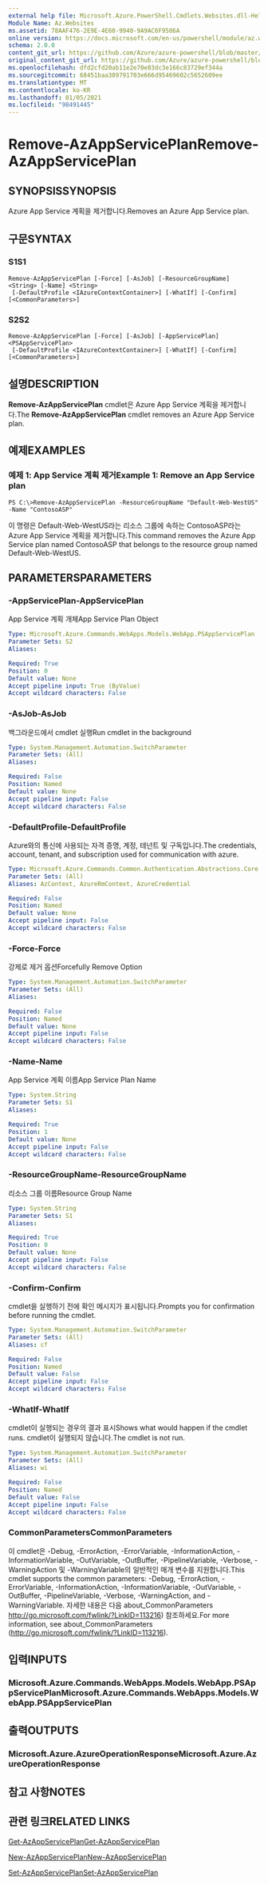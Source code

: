 ```yaml
---
external help file: Microsoft.Azure.PowerShell.Cmdlets.Websites.dll-Help.xml
Module Name: Az.Websites
ms.assetid: 78AAF476-2E9E-4E60-9940-9A9AC6F9506A
online version: https://docs.microsoft.com/en-us/powershell/module/az.websites/remove-azappserviceplan
schema: 2.0.0
content_git_url: https://github.com/Azure/azure-powershell/blob/master/src/Websites/Websites/help/Remove-AzAppServicePlan.md
original_content_git_url: https://github.com/Azure/azure-powershell/blob/master/src/Websites/Websites/help/Remove-AzAppServicePlan.md
ms.openlocfilehash: dfd2cfd20ab11e2e70e03dc3e166c83729ef344a
ms.sourcegitcommit: 68451baa389791703e666d95469602c5652609ee
ms.translationtype: MT
ms.contentlocale: ko-KR
ms.lasthandoff: 01/05/2021
ms.locfileid: "98491445"
---
```

# <span data-ttu-id="91706-101">Remove-AzAppServicePlan</span><span class="sxs-lookup"><span data-stu-id="91706-101">Remove-AzAppServicePlan</span></span>

## <span data-ttu-id="91706-102">SYNOPSIS</span><span class="sxs-lookup"><span data-stu-id="91706-102">SYNOPSIS</span></span>
<span data-ttu-id="91706-103">Azure App Service 계획을 제거합니다.</span><span class="sxs-lookup"><span data-stu-id="91706-103">Removes an Azure App Service plan.</span></span>

## <span data-ttu-id="91706-104">구문</span><span class="sxs-lookup"><span data-stu-id="91706-104">SYNTAX</span></span>

### <span data-ttu-id="91706-105">S1</span><span class="sxs-lookup"><span data-stu-id="91706-105">S1</span></span>
```
Remove-AzAppServicePlan [-Force] [-AsJob] [-ResourceGroupName] <String> [-Name] <String>
 [-DefaultProfile <IAzureContextContainer>] [-WhatIf] [-Confirm] [<CommonParameters>]
```

### <span data-ttu-id="91706-106">S2</span><span class="sxs-lookup"><span data-stu-id="91706-106">S2</span></span>
```
Remove-AzAppServicePlan [-Force] [-AsJob] [-AppServicePlan] <PSAppServicePlan>
 [-DefaultProfile <IAzureContextContainer>] [-WhatIf] [-Confirm] [<CommonParameters>]
```

## <span data-ttu-id="91706-107">설명</span><span class="sxs-lookup"><span data-stu-id="91706-107">DESCRIPTION</span></span>
<span data-ttu-id="91706-108">**Remove-AzAppServicePlan** cmdlet은 Azure App Service 계획을 제거합니다.</span><span class="sxs-lookup"><span data-stu-id="91706-108">The **Remove-AzAppServicePlan** cmdlet removes an Azure App Service plan.</span></span>

## <span data-ttu-id="91706-109">예제</span><span class="sxs-lookup"><span data-stu-id="91706-109">EXAMPLES</span></span>

### <span data-ttu-id="91706-110">예제 1: App Service 계획 제거</span><span class="sxs-lookup"><span data-stu-id="91706-110">Example 1: Remove an App Service plan</span></span>
```
PS C:\>Remove-AzAppServicePlan -ResourceGroupName "Default-Web-WestUS" -Name "ContosoASP"
```

<span data-ttu-id="91706-111">이 명령은 Default-Web-WestUS라는 리소스 그룹에 속하는 ContosoASP라는 Azure App Service 계획을 제거합니다.</span><span class="sxs-lookup"><span data-stu-id="91706-111">This command removes the Azure App Service plan named ContosoASP that belongs to the resource group named Default-Web-WestUS.</span></span>

## <span data-ttu-id="91706-112">PARAMETERS</span><span class="sxs-lookup"><span data-stu-id="91706-112">PARAMETERS</span></span>

### <span data-ttu-id="91706-113">-AppServicePlan</span><span class="sxs-lookup"><span data-stu-id="91706-113">-AppServicePlan</span></span>
<span data-ttu-id="91706-114">App Service 계획 개체</span><span class="sxs-lookup"><span data-stu-id="91706-114">App Service Plan Object</span></span>

```yaml
Type: Microsoft.Azure.Commands.WebApps.Models.WebApp.PSAppServicePlan
Parameter Sets: S2
Aliases:

Required: True
Position: 0
Default value: None
Accept pipeline input: True (ByValue)
Accept wildcard characters: False
```

### <span data-ttu-id="91706-115">-AsJob</span><span class="sxs-lookup"><span data-stu-id="91706-115">-AsJob</span></span>
<span data-ttu-id="91706-116">백그라운드에서 cmdlet 실행</span><span class="sxs-lookup"><span data-stu-id="91706-116">Run cmdlet in the background</span></span>

```yaml
Type: System.Management.Automation.SwitchParameter
Parameter Sets: (All)
Aliases:

Required: False
Position: Named
Default value: None
Accept pipeline input: False
Accept wildcard characters: False
```

### <span data-ttu-id="91706-117">-DefaultProfile</span><span class="sxs-lookup"><span data-stu-id="91706-117">-DefaultProfile</span></span>
<span data-ttu-id="91706-118">Azure와의 통신에 사용되는 자격 증명, 계정, 테넌트 및 구독입니다.</span><span class="sxs-lookup"><span data-stu-id="91706-118">The credentials, account, tenant, and subscription used for communication with azure.</span></span>

```yaml
Type: Microsoft.Azure.Commands.Common.Authentication.Abstractions.Core.IAzureContextContainer
Parameter Sets: (All)
Aliases: AzContext, AzureRmContext, AzureCredential

Required: False
Position: Named
Default value: None
Accept pipeline input: False
Accept wildcard characters: False
```

### <span data-ttu-id="91706-119">-Force</span><span class="sxs-lookup"><span data-stu-id="91706-119">-Force</span></span>
<span data-ttu-id="91706-120">강제로 제거 옵션</span><span class="sxs-lookup"><span data-stu-id="91706-120">Forcefully Remove Option</span></span>

```yaml
Type: System.Management.Automation.SwitchParameter
Parameter Sets: (All)
Aliases:

Required: False
Position: Named
Default value: None
Accept pipeline input: False
Accept wildcard characters: False
```

### <span data-ttu-id="91706-121">-Name</span><span class="sxs-lookup"><span data-stu-id="91706-121">-Name</span></span>
<span data-ttu-id="91706-122">App Service 계획 이름</span><span class="sxs-lookup"><span data-stu-id="91706-122">App Service Plan Name</span></span>

```yaml
Type: System.String
Parameter Sets: S1
Aliases:

Required: True
Position: 1
Default value: None
Accept pipeline input: False
Accept wildcard characters: False
```

### <span data-ttu-id="91706-123">-ResourceGroupName</span><span class="sxs-lookup"><span data-stu-id="91706-123">-ResourceGroupName</span></span>
<span data-ttu-id="91706-124">리소스 그룹 이름</span><span class="sxs-lookup"><span data-stu-id="91706-124">Resource Group Name</span></span>

```yaml
Type: System.String
Parameter Sets: S1
Aliases:

Required: True
Position: 0
Default value: None
Accept pipeline input: False
Accept wildcard characters: False
```

### <span data-ttu-id="91706-125">-Confirm</span><span class="sxs-lookup"><span data-stu-id="91706-125">-Confirm</span></span>
<span data-ttu-id="91706-126">cmdlet을 실행하기 전에 확인 메시지가 표시됩니다.</span><span class="sxs-lookup"><span data-stu-id="91706-126">Prompts you for confirmation before running the cmdlet.</span></span>

```yaml
Type: System.Management.Automation.SwitchParameter
Parameter Sets: (All)
Aliases: cf

Required: False
Position: Named
Default value: False
Accept pipeline input: False
Accept wildcard characters: False
```

### <span data-ttu-id="91706-127">-WhatIf</span><span class="sxs-lookup"><span data-stu-id="91706-127">-WhatIf</span></span>
<span data-ttu-id="91706-128">cmdlet이 실행되는 경우의 결과 표시</span><span class="sxs-lookup"><span data-stu-id="91706-128">Shows what would happen if the cmdlet runs.</span></span>
<span data-ttu-id="91706-129">cmdlet이 실행되지 않습니다.</span><span class="sxs-lookup"><span data-stu-id="91706-129">The cmdlet is not run.</span></span>

```yaml
Type: System.Management.Automation.SwitchParameter
Parameter Sets: (All)
Aliases: wi

Required: False
Position: Named
Default value: False
Accept pipeline input: False
Accept wildcard characters: False
```

### <span data-ttu-id="91706-130">CommonParameters</span><span class="sxs-lookup"><span data-stu-id="91706-130">CommonParameters</span></span>
<span data-ttu-id="91706-131">이 cmdlet은 -Debug, -ErrorAction, -ErrorVariable, -InformationAction, -InformationVariable, -OutVariable, -OutBuffer, -PipelineVariable, -Verbose, -WarningAction 및 -WarningVariable의 일반적인 매개 변수를 지원합니다.</span><span class="sxs-lookup"><span data-stu-id="91706-131">This cmdlet supports the common parameters: -Debug, -ErrorAction, -ErrorVariable, -InformationAction, -InformationVariable, -OutVariable, -OutBuffer, -PipelineVariable, -Verbose, -WarningAction, and -WarningVariable.</span></span> <span data-ttu-id="91706-132">자세한 내용은 다음 about_CommonParameters http://go.microsoft.com/fwlink/?LinkID=113216) 참조하세요.</span><span class="sxs-lookup"><span data-stu-id="91706-132">For more information, see about_CommonParameters (http://go.microsoft.com/fwlink/?LinkID=113216).</span></span>

## <span data-ttu-id="91706-133">입력</span><span class="sxs-lookup"><span data-stu-id="91706-133">INPUTS</span></span>

### <span data-ttu-id="91706-134">Microsoft.Azure.Commands.WebApps.Models.WebApp.PSAppServicePlan</span><span class="sxs-lookup"><span data-stu-id="91706-134">Microsoft.Azure.Commands.WebApps.Models.WebApp.PSAppServicePlan</span></span>

## <span data-ttu-id="91706-135">출력</span><span class="sxs-lookup"><span data-stu-id="91706-135">OUTPUTS</span></span>

### <span data-ttu-id="91706-136">Microsoft.Azure.AzureOperationResponse</span><span class="sxs-lookup"><span data-stu-id="91706-136">Microsoft.Azure.AzureOperationResponse</span></span>

## <span data-ttu-id="91706-137">참고 사항</span><span class="sxs-lookup"><span data-stu-id="91706-137">NOTES</span></span>

## <span data-ttu-id="91706-138">관련 링크</span><span class="sxs-lookup"><span data-stu-id="91706-138">RELATED LINKS</span></span>

[<span data-ttu-id="91706-139">Get-AzAppServicePlan</span><span class="sxs-lookup"><span data-stu-id="91706-139">Get-AzAppServicePlan</span></span>](./Get-AzAppServicePlan.md)

[<span data-ttu-id="91706-140">New-AzAppServicePlan</span><span class="sxs-lookup"><span data-stu-id="91706-140">New-AzAppServicePlan</span></span>](./New-AzAppServicePlan.md)

[<span data-ttu-id="91706-141">Set-AzAppServicePlan</span><span class="sxs-lookup"><span data-stu-id="91706-141">Set-AzAppServicePlan</span></span>](./Set-AzAppServicePlan.md)


